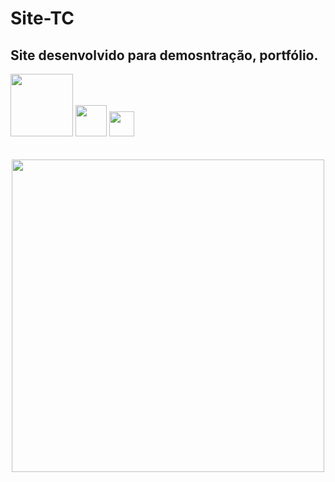 # Site-TC

## Site desenvolvido para demosntração, portfólio.

<div>
<img src="https://upload.wikimedia.org/wikipedia/commons/thumb/d/d3/Logo_jQuery.svg/1200px-Logo_jQuery.svg.png" width="100px">
<img width="50px"src="https://upload.wikimedia.org/wikipedia/commons/thumb/6/61/HTML5_logo_and_wordmark.svg/200px-HTML5_logo_and_wordmark.svg.png">
<img width="40px"src="https://upload.wikimedia.org/wikipedia/commons/thumb/d/d5/CSS3_logo_and_wordmark.svg/120px-CSS3_logo_and_wordmark.svg.png">
</div>
<br>
<br>

<div align="center">
<img width="500px" overflow="scroll" src="https://github.com/CarlaMGaldino/Site-TC/blob/main/screen.png">
</div>
